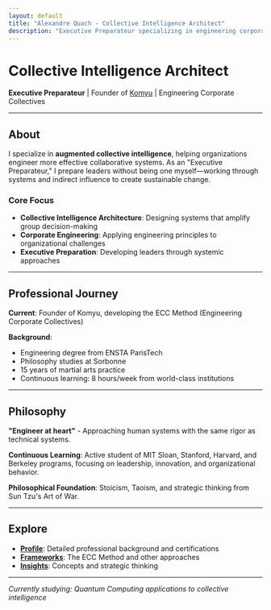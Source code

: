```yaml
---
layout: default
title: "Alexandre Quach - Collective Intelligence Architect"
description: "Executive Preparateur specializing in engineering corporate collectives and augmented collective intelligence"
---
```


# Collective Intelligence Architect

**Executive Preparateur** | Founder of [Komyu](https://www.komyu.fr) | Engineering Corporate Collectives

---

## About

I specialize in **augmented collective intelligence**, helping organizations engineer more effective collaborative systems. As an "Executive Preparateur," I prepare leaders without being one myself—working through systems and indirect influence to create sustainable change.

### Core Focus
- **Collective Intelligence Architecture**: Designing systems that amplify group decision-making
- **Corporate Engineering**: Applying engineering principles to organizational challenges  
- **Executive Preparation**: Developing leaders through systemic approaches

---

## Professional Journey

**Current**: Founder of Komyu, developing the ECC Method (Engineering Corporate Collectives)

**Background**: 
- Engineering degree from ENSTA ParisTech
- Philosophy studies at Sorbonne
- 15 years of martial arts practice
- Continuous learning: 8 hours/week from world-class institutions

---

## Philosophy

**"Engineer at heart"** - Approaching human systems with the same rigor as technical systems.

**Continuous Learning**: Active student of MIT Sloan, Stanford, Harvard, and Berkeley programs, focusing on leadership, innovation, and organizational behavior.

**Philosophical Foundation**: Stoicism, Taoism, and strategic thinking from Sun Tzu's Art of War.

---

## Explore

- **[Profile](/profile/)**: Detailed professional background and certifications
- **[Frameworks](/frameworks/)**: The ECC Method and other approaches
- **[Insights](/insights/)**: Concepts and strategic thinking

---

*Currently studying: Quantum Computing applications to collective intelligence*